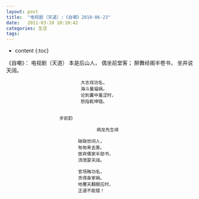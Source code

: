 ```yaml
---
layout: post
title:  "电视剧（天道）:《自嘲》2010-06-23"
date:   2011-03-10 10:10:42
categories: 生活
tags:
---
```


* content
{:toc}

《自嘲》：
                                              电视剧（天道）
                                本是后山人，
                                偶坐前堂客；
                                醉舞经阁半卷书，
                                坐井说天阔。
 
                                大志戏功名，
                                海斗量福祸。
                                论到囊中羞涩时，
                                怒指乾坤错。
 
 
                        步前韵              
 
                                      病龙先生续
 
                               碌碌世间人，
                               匆匆来去客。
                               放弃儒家半部书，
                               流氓耍天阔。
 
                               官场贿功名，
                               贪得身家祸。
                               地覆天翻报应时，
                               正道不能错！ 
        
